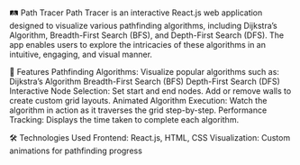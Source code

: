 🛤️ Path Tracer
Path Tracer is an interactive React.js web application designed to visualize various pathfinding algorithms, including Dijkstra’s Algorithm, Breadth-First Search (BFS), and Depth-First Search (DFS). The app enables users to explore the intricacies of these algorithms in an intuitive, engaging, and visual manner.

🚀 Features
Pathfinding Algorithms: Visualize popular algorithms such as:
Dijkstra’s Algorithm
Breadth-First Search (BFS)
Depth-First Search (DFS)
Interactive Node Selection:
Set start and end nodes.
Add or remove walls to create custom grid layouts.
Animated Algorithm Execution:
Watch the algorithm in action as it traverses the grid step-by-step.
Performance Tracking: Displays the time taken to complete each algorithm.

🛠️ Technologies Used
Frontend: React.js, HTML, CSS
Visualization: Custom animations for pathfinding progress
